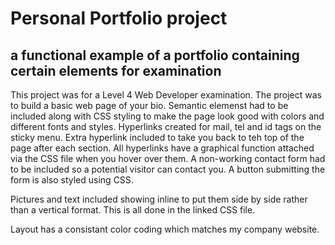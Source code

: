 # Personal Portfolio project
## a functional example of a portfolio containing certain elements for examination

This project was for a Level 4 Web Developer examination.
The project was to build a basic web page of your bio.
Semantic elemenst had to be included along with CSS styling to make the page look good with colors and different fonts and styles.
Hyperlinks created for mail, tel and id tags on the sticky menu. Extra hyperlink included to take you back to teh top of the page after each section.
All hyperlinks have a graphical function attached via the CSS file when you hover over them.
A non-working contact form had to be included so a potential visitor can contact you. A button submitting the form is also styled using CSS.

Pictures and text included showing inline to put them side by side rather than a vertical format. This is all done in the linked CSS file.

Layout has a consistant color coding which matches my company website.

